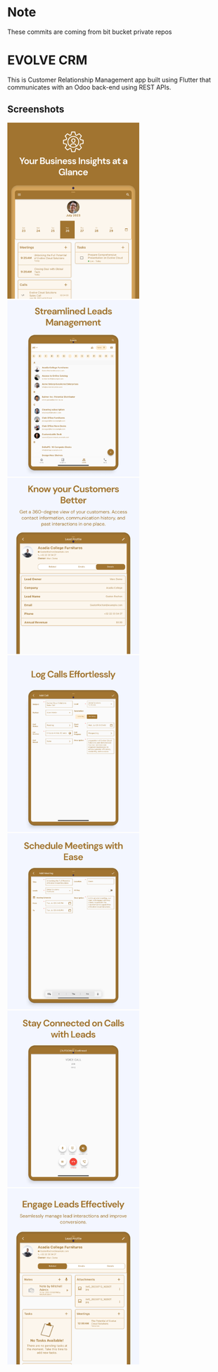 # Note
These commits are coming from bit bucket private repos

# EVOLVE CRM

[//]: # (<img src="assets/app_icon.png" alt="App Icon" height="100" width="100">)

This is Customer Relationship Management app built using Flutter that communicates with an Odoo back-end using REST APIs.


## Screenshots

<img src="assets/screenshots/1.png" alt="Screenshot 1" width="300">

<img src="assets/screenshots/2.png" alt="Screenshot 2" width="300">

<img src="assets/screenshots/3.png" alt="Screenshot 3" width="300">

<img src="assets/screenshots/4.png" alt="Screenshot 4" width="300">

<img src="assets/screenshots/5.png" alt="Screenshot 5" width="300">

<img src="assets/screenshots/6.png" alt="Screenshot 6" width="300">

<img src="assets/screenshots/7.png" alt="Screenshot 7" width="300">
